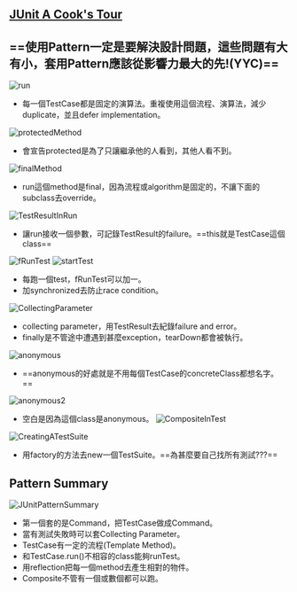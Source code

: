 ## [JUnit A Cook's Tour](<https://www.cs.cmu.edu/~pattis/15-1XX/common/zips/junit4.1/doc/cookstour/cookstour.htm>)
## ==使用Pattern一定是要解決設計問題，這些問題有大有小，套用Pattern應該從影響力最大的先!(YYC)==

![run](../img/JUnit/run.png)

- 每一個TestCase都是固定的演算法。重複使用這個流程、演算法，減少duplicate，並且defer implementation。

![protectedMethod](../img/JUnit/protectedMethod.png)
- 會宣告protected是為了只讓繼承他的人看到，其他人看不到。

![finalMethod](../img/JUnit/finalMethod.png)
- run這個method是final，因為流程或algorithm是固定的，不讓下面的subclass去override。

![TestResultInRun](../img/JUnit/TestResultInRun.png)
- 讓run接收一個參數，可記錄TestResult的failure。==this就是TestCase這個class==

![fRunTest](../img/JUnit/fRunTest.png)
![startTest](../img/JUnit/startTest.png)
- 每跑一個test，fRunTest可以加一。
- 加synchronized去防止race condition。

![CollectingParameter](../img/JUnit/CollectingParameter.png)
- collecting parameter，用TestResult去紀錄failure and error。
- finally是不管途中遭遇到甚麼exception，tearDown都會被執行。

![anonymous](../img/JUnit/anonymous.png)
- ==anonymous的好處就是不用每個TestCase的concreteClass都想名字。==

![anonymous2](../img/JUnit/anonymous2.png)
- 空白是因為這個class是anonymous。
![CompositeInTest](../img/JUnit/CompositeInTest.png)

![CreatingATestSuite](../img/JUnit/CreatingATestSuite.png)
- 用factory的方法去new一個TestSuite。==為甚麼要自己找所有測試???==

## Pattern Summary

![JUnitPatternSummary](../img/JUnit/JUnitPatternSummary.png)
- 第一個套的是Command，把TestCase做成Command。
- 當有測試失敗時可以套Collecting Parameter。
- TestCase有一定的流程(Template Method)。
- 和TestCase.run()不相容的class能夠runTest。
- 用reflection把每一個method去產生相對的物件。
- Composite不管有一個或數個都可以跑。


